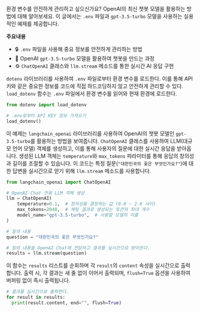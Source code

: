 환경 변수를 안전하게 관리하고 싶으신가요? OpenAI의 최신 챗봇 모델을 활용하는 방법에 대해 알아보세요. 이 글에서는 `.env` 파일과 `gpt-3.5-turbo` 모델을 사용하는 실용적인 예제를 제공합니다.


**주요내용**
- 🔒 `.env` 파일을 사용해 중요 정보를 안전하게 관리하는 방법
- 🤖 OpenAI `gpt-3.5-turbo` 모델을 활용하여 챗봇을 만드는 과정
- ⚙️ `ChatOpenAI` 클래스와 `llm.stream` 메소드를 통한 실시간 AI 응답 구현

`dotenv` 라이브러리를 사용하여 `.env` 파일로부터 환경 변수를 로드한다. 이를 통해 API 키와 같은 중요한 정보를 코드에 직접 하드코딩하지 않고 안전하게 관리할 수 있다. `load_dotenv` 함수는 `.env` 파일에서 환경 변수를 읽어와 현재 환경에 로드한다.



```python
from dotenv import load_dotenv

# .env로부터 API KEY 정보 가져오기
load_dotenv()
```

이 예제는 `langchain_openai` 라이브러리를 사용하여 OpenAI의 챗봇 모델인 `gpt-3.5-turbo`를 활용하는 방법을 보여줍니다. `ChatOpenAI` 클래스를 사용하여 LLM(대규모 언어 모델) 객체를 생성하고, 이를 통해 사용자의 질문에 대한 실시간 응답을 받아옵니다. 생성된 LLM 객체는 `temperature`와 `max_tokens` 파라미터를 통해 응답의 창의성과 길이를 조절할 수 있습니다. 이 코드는 특정 질문(`"대한민국의 꽃은 무엇인가요?"`)에 대한 답변을 실시간으로 얻기 위해 `llm.stream` 메소드를 사용합니다.



```python
from langchain_openai import ChatOpenAI

# OpenAI Chat 전용 LLM 객체 생성
llm = ChatOpenAI(
    temperature=0.1,  # 창의성을 결정하는 값 (0.0 ~ 2.0 사이)
    max_tokens=2048,  # 채팅 결과로 생성되는 토큰의 최대 개수
    model_name="gpt-3.5-turbo",  # 사용할 모델의 이름
)

# 질의 내용
question = "대한민국의 꽃은 무엇인가요?"

# 질의 내용을 OpenAI Chat에 전달하고 결과를 실시간으로 받아온다.
results = llm.stream(question)
```

이 함수는 `results` 리스트를 순회하며 각 `result`의 `content` 속성을 실시간으로 출력합니다. 출력 시, 각 결과는 새 줄 없이 이어서 출력되며, `flush=True` 옵션을 사용하여 버퍼링 없이 즉시 출력됩니다.



```python
# 결과를 실시간으로 출력한다.
for result in results:
  print(result.content, end="", flush=True)
```
